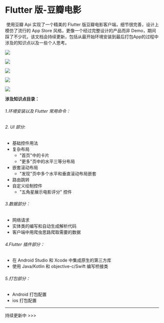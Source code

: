 # Flutter 版-豆瓣电影

​    使用豆瓣 Api 实现了一个精美的 Flutter 版豆瓣电影客户端，细节很完善，设计上模仿了流行的 App Store 风格，更像一个经过完整设计的产品而非 Demo，期间踩了不少坑，该文档会持续更新，包括从最开始环境安装到最后打包App的过程中涉及的知识点以及一些个人思考。



![](http://o8adsxziw.bkt.clouddn.com/791533205776_.pic.jpg?imageView2/0/h/200/q/90)





![](http://o8adsxziw.bkt.clouddn.com/801533205777_.pic.jpg?imageView2/0/h/200/q/90)



![](http://o8adsxziw.bkt.clouddn.com/811533205778_.pic.jpg?imageView2/0/h/200/q/90)



![](http://o8adsxziw.bkt.clouddn.com/821533205779_.pic.jpg?imageView2/0/h/200/q/90)

![](http://o8adsxziw.bkt.clouddn.com/831533205779_.pic.jpg?imageView2/0/h/200/q/90)

**涉及知识点目录：**

###### 1.环境安装以及 Flutter 常用命令：

###### 2. UI 部分:

- 基础控件用法
- 复杂布局
  - "首页"中的卡片
  - "更多"页中的水平三等分布局
- 嵌套滚动布局
  - "发现"页中多个水平和垂直滚动布局嵌套
- 路由跳转
- 自定义绘制控件
  - "五角星展示电影评分" 控件

###### 3.数据部分：

- 网络请求
- 实体类的编写和自动生成解析代码
- 客户端中用爬虫思路爬取需要的数据

###### 4.Flutter 插件部分：

- 在 Android Studio 和 Xcode 中集成原生的第三方库
- 使用 Java/Kotlin 和 objective-c/Swift 编写桥接类

###### 5.打包部分：

- Android 打包配置
- ios 打包配置



------

持续更新中 >>>